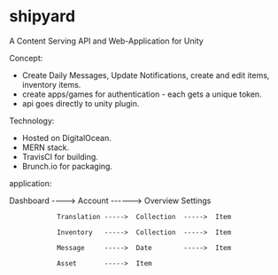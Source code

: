 # shipyard
A Content Serving API and Web-Application for Unity

Concept:
- Create Daily Messages, Update Notifications, create and edit items, inventory items.
- create apps/games for authentication - each gets a unique token.
- api goes directly to unity plugin.

Technology:
- Hosted on DigitalOcean.
- MERN stack.
- TravisCI for building.
- Brunch.io for packaging.

application:

Dashboard ----> Account ------>	Overview
								Settings

				Translation	----->	Collection	----->	Item

				Inventory 	----->	Collection	----->	Item

				Message		----->	Date		-----> 	Item

				Asset		----->  Item